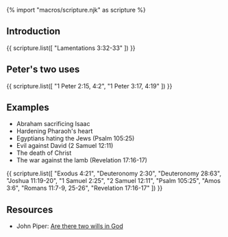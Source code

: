 {% import "macros/scripture.njk" as scripture %}

## Introduction

{{ scripture.list([
    "Lamentations 3:32-33"
    ]) }}
    
## Peter's two uses

{{ scripture.list([
    "1 Peter 2:15, 4:2",
    "1 Peter 3:17, 4:19"
    ]) }}

## Examples

* Abraham sacrificing Isaac
* Hardening Pharaoh's heart
* Egyptians hating the Jews (Psalm 105:25)
* Evil against David (2 Samuel 12:11)
* The death of Christ
* The war against the lamb (Revelation 17:16-17)

{{ scripture.list([
    "Exodus 4:21",
    "Deuteronomy 2:30",
    "Deuteronomy 28:63",
    "Joshua 11:19-20",
    "1 Samuel 2:25",
    "2 Samuel 12:11",
    "Psalm 105:25",
    "Amos 3:6",
    "Romans 11:7-9, 25-26",
    "Revelation 17:16-17"
    ]) }}
    






## Resources

* John Piper: [Are there two wills in God](https://www.desiringgod.org/articles/are-there-two-wills-in-god)

